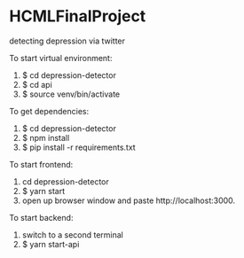 # HCMLFinalProject
detecting depression via twitter

To start virtual environment: 
  1. $ cd depression-detector
  2. $ cd api 
  2. $ source venv/bin/activate
  
To get dependencies: 
  1. $ cd depression-detector
  2. $ npm install  
  3. $ pip install -r requirements.txt 
  
To start frontend: 
  1. cd depression-detector
  2. $ yarn start 
  3. open up browser window and paste http://localhost:3000. 
  
To start backend: 
  1. switch to a second terminal
  2. $ yarn start-api
  
  
  
  
  
